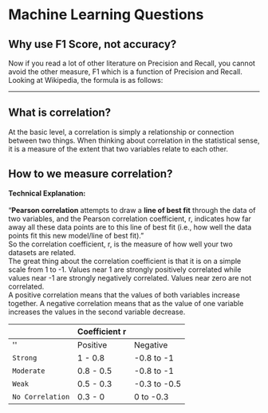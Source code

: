 # Machine Learning Questions
## Why use F1 Score, not accuracy?

Now if you read a lot of other literature on Precision and Recall, you cannot avoid the other measure, F1 which is a function of Precision and Recall. Looking at Wikipedia, the formula is as follows:

***
## What is correlation?
At the basic level, a correlation is simply a relationship or connection between two things. When thinking about correlation in the statistical sense, it is a measure of the extent that two variables relate to each other.</br>

## How to we measure correlation?
<b>Technical Explanation:</b><br><br>
“<b>Pearson correlation</b> attempts to draw a <b>line of best fit</b> through the data of two variables, and the Pearson correlation coefficient, r, indicates how far away all these data points are to this line of best fit (i.e., how well the data points fit this new model/line of best fit).”<br>
So the correlation coefficient, r, is the measure of how well your two datasets are related.<br>
The great thing about the correlation coefficient is that it is on a simple scale from 1 to -1. Values near 1 are strongly positively correlated while values near -1 are strongly negatively correlated. Values near zero are not correlated.<br>
A positive correlation means that the values of both variables increase together. A negative correlation means that as the value of one variable increases the values in the second variable decrease.<br>

|  | Coefficient r | |
| --- | --- | --- |
| '' | Positive | Negative |
| `Strong` | 1 - 0.8 | -0.8 to -1 |
| `Moderate` | 0.8 - 0.5 | -0.8 to -1 |
| `Weak` | 0.5 - 0.3 | -0.3 to -0.5 |
| `No Correlation` | 0.3 - 0 | 0 to -0.3 |
